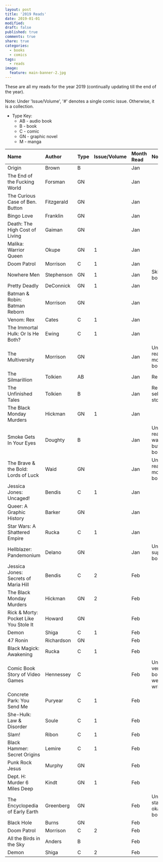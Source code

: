 ```yaml
---
layout: post
title: '2019 Reads'
date: 2019-01-01
modified:
draft: false
published: true
comments: true
share: true
categories:
  - books
  - comics
tags:
  - reads
image:
  feature: main-banner-2.jpg
---
```


These are all my reads for the year 2019 (continually updating till the end of the year).

Note: Under 'Issue/Volume', '#' denotes a single comic issue. Otherwise, it is a collection.

* Type Key:
    * AB - audio book
    * B - book
    * C - comic
    * GN - graphic novel
    * M - manga

| Name                                   | Author     | Type  | Issue/Volume | Month Read   | Notes                                         |
|:---------------------------------------|:-----------|:------|:-------------|:-------------|:----------------------------------------------|
| Origin                                 | Brown      | B     |              | Jan          |                                               |
| The End of the Fucking World           | Forsman    | GN    |              | Jan          |                                               |
| The Curious Case of Ben. Button        | Fitzgerald | GN    |              | Jan          |                                               |
| Bingo Love                             | Franklin   | GN    |              | Jan          |                                               |
| Death: The High Cost of Living         | Gaiman     | GN    |              | Jan          |                                               |
| Malika: Warrior Queen                  | Okupe      | GN    | 1            | Jan          |                                               |
| Doom Patrol                            | Morrison   | C     | 1            | Jan          |                                               |
| Nowhere Men                            | Stephenson | GN    | 1            | Jan          | Skimmed, boring                               |
| Pretty Deadly                          | DeConnick  | GN    | 1            | Jan          |                                               |
| Batman & Robin: Batman Reborn          | Morrison   | GN    |              | Jan          |                                               |
| Venom: Rex                             | Cates      | C     | 1            | Jan          |                                               |
| The Immortal Hulk: Or Is He Both?      | Ewing      | C     | 1            | Jan          |                                               |
| The Multiversity                       | Morrison   | GN    |              | Jan          | Unfinished: read half, mostly boring          |
| The Silmarillion                       | Tolkien    | AB    |              | Jan          | Re-read                                       |
| The Unfinished Tales                   | Tolkien    | B     |              | Jan          | Read selected stories                         |
| The Black Monday Murders               | Hickman    | GN    | 1            | Jan          |                                               |
| Smoke Gets In Your Eyes                | Doughty    | B     |              | Jan          | Unfinished: read half, was good but got bored |
| The Brave & the Bold: Lords of Luck    | Waid       | GN    |              | Jan          | Unfinished: read half, mostly boring          |
| Jessica Jones: Uncaged!                | Bendis     | C     | 1            | Jan          |                                               |
| Queer: A Graphic History               | Barker     | GN    |              | Jan          |                                               |
| Star Wars: A Shattered Empire          | Rucka      | C     | 1            | Jan          |                                               |
| Hellblazer: Pandemonium                | Delano     | GN    |              | Jan          | Unfinished: super boring                      |
| Jessica Jones: Secrets of Maria Hill   | Bendis     | C     | 2            | Feb          |                                               |
| The Black Monday Murders               | Hickman    | GN    | 2            | Feb          |                                               |
| Rick & Morty: Pocket Like You Stole It | Howard     | GN    |              | Feb          |                                               |
| Demon                                  | Shiga      | C     | 1            | Feb          |                                               |
| 47 Ronin                               | Richardson | GN    |              | Feb          |                                               |
| Black Magick: Awakening                | Rucka      | C     | 1            | Feb          |                                               |
| Comic Book Story of Video Games        | Hennessey  | C     |              | Feb          | Unfinished: very boring, not well written     |
| Concrete Park: You Send Me             | Puryear    | C     | 1            | Feb          |                                               |
| She-Hulk: Law & Disorder               | Soule      | C     | 1            | Feb          |                                               |
| Slam!                                  | Ribon      | C     | 1            | Feb          |                                               |
| Black Hammer: Secret Origins           | Lemire     | C     | 1            | Feb          |                                               |
| Punk Rock Jesus                        | Murphy     | GN    |              | Feb          |                                               |
| Dept. H: Murder 6 Miles Deep           | Kindt      | GN    | 1            | Feb          |                                               |
| The Encyclopedia of Early Earth        | Greenberg  | GN    |              | Feb          | Unfinished: started out okay, got boring      |
| Black Hole                             | Burns      | GN    |              | Feb          |                                               |
| Doom Patrol                            | Morrison   | C     | 2            | Feb          |                                               |
| All the Birds in the Sky               | Anders     | B     |              | Feb          |                                               |
| Demon                                  | Shiga      | C     | 2            | Feb          |                                               |

